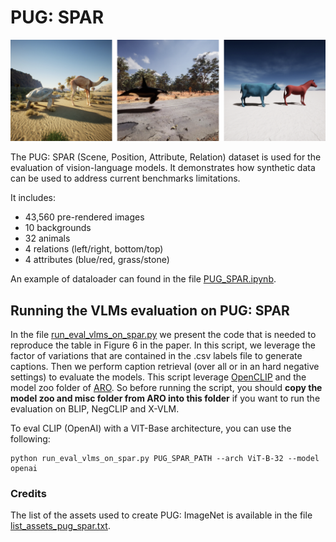 # PUG: SPAR

![PUG SPAR images](./PUG_SPAR_Github.png)

The PUG: SPAR (Scene, Position, Attribute, Relation) dataset is used for the evaluation of vision-language models. It demonstrates how synthetic data can be used to address current benchmarks limitations.

It includes:
- 43,560 pre-rendered images
- 10 backgrounds
- 32 animals
- 4 relations (left/right, bottom/top)
- 4 attributes (blue/red, grass/stone)

An example of dataloader can found in the file [PUG_SPAR.ipynb](./PUG_SPAR.ipynb).

## Running the VLMs evaluation on PUG: SPAR

In the file [run_eval_vlms_on_spar.py](./run_eval_vlms_on_spar.py) we present the code that is needed to reproduce the table in Figure 6 in the paper.
In this script, we leverage the factor of variations that are contained in the .csv labels file to generate captions. Then we perform caption retrieval (over all or in an hard negative settings) to evaluate the models. This script leverage [OpenCLIP](https://github.com/mlfoundations/open_clip) and the model zoo folder of [ARO](https://github.com/mertyg/vision-language-models-are-bows/tree/main/model_zoo). So before running the script, you should **copy the model zoo and misc folder from ARO into this folder** if you want to run the evaluation on BLIP, NegCLIP and X-VLM.

To eval CLIP (OpenAI) with a VIT-Base architecture, you can use the following:
```
python run_eval_vlms_on_spar.py PUG_SPAR_PATH --arch ViT-B-32 --model openai
```

### Credits

The list of the assets used to create PUG: ImageNet is available in the file [list_assets_pug_spar.txt](./list_assets_pug_spar.txt).
